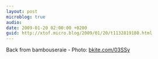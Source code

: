 ```yaml
---
layout: post
microblog: true
audio: 
date: 2009-01-20 02:00:00 +0200
guid: http://xtof.micro.blog/2009/01/20/t1132819180.html
---
```

Back from bambouseraie - Photo: [bkite.com/03SSy](http://bkite.com/03SSy)
